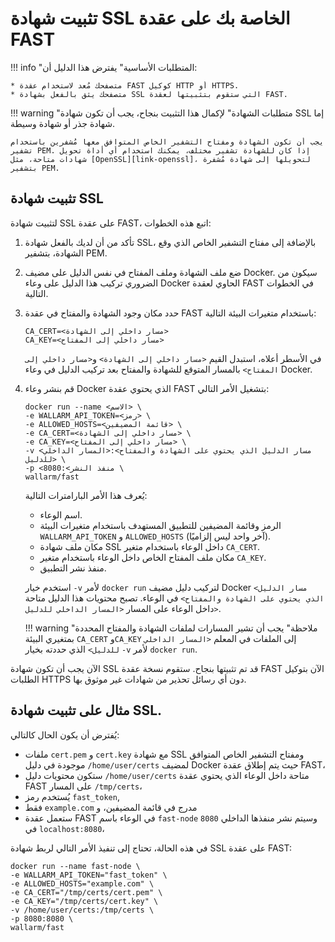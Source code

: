 [link-openssl]:                 https://www.openssl.org/docs/man1.0.2/man1/x509.html
[link-pem-encoding]:            https://www.ssl.com/guide/pem-der-crt-and-cer-x-509-encodings-and-conversions/

#   تثبيت شهادة SSL الخاصة بك على عقدة FAST

!!! info "المتطلبات الأساسية"
    يفترض هذا الدليل أن:
    
    * متصفحك مُعد لاستخدام عقدة FAST كوكيل HTTP أو HTTPS.
    * متصفحك يثق بالفعل بشهادة SSL التي ستقوم بتثبيتها لعقدة FAST.

!!! warning "متطلبات الشهادة"
    لإكمال هذا التثبيت بنجاح، يجب أن تكون شهادة SSL إما شهادة جذر أو شهادة وسيطة.
    
    يجب أن تكون الشهادة ومفتاح التشفير الخاص المتوافق معها مُشفرين باستخدام تشفير PEM. إذا كان للشهادة تشفير مختلف، يمكنك استخدام أي أداة تحويل شهادات متاحة، مثل [OpenSSL][link-openssl]، لتحويلها إلى شهادة مُشفرة بتشفير PEM.

##  تثبيت شهادة SSL

لتثبيت شهادة SSL على عقدة FAST، اتبع هذه الخطوات:
1.  تأكد من أن لديك بالفعل شهادة SSL، بالإضافة إلى مفتاح التشفير الخاص الذي وقع الشهادة، بتشفير PEM.

2.  ضع ملف الشهادة وملف المفتاح في نفس الدليل على مضيف Docker. سيكون من الضروري تركيب هذا الدليل على وعاء Docker الحاوي لعقدة FAST في الخطوات التالية.

3.  حدد مكان وجود الشهادة والمفتاح في عقدة FAST باستخدام متغيرات البيئة التالية:

    ```
    CA_CERT=<مسار داخلي إلى الشهادة>
    CA_KEY=<مسار داخلي إلى المفتاح>
    ```
    
    في الأسطر أعلاه، استبدل القيم `<مسار داخلي إلى الشهادة>` و`<مسار داخلي إلى المفتاح>` بالمسار المتوقع للشهادة والمفتاح بعد تركيب الدليل في وعاء Docker.

4.  قم بنشر وعاء Docker الذي يحتوي عقدة FAST بتشغيل الأمر التالي:

    ```
    docker run --name <الاسم> \ 
    -e WALLARM_API_TOKEN=<رمز> \
    -e ALLOWED_HOSTS=<قائمة المضيفين> \
    -e CA_CERT=<مسار داخلي إلى الشهادة> \
    -e CA_KEY=<مسار داخلي إلى المفتاح> \
    -v <مسار الدليل الذي يحتوي على الشهادة والمفتاح>:<المسار الداخلي للدليل> \
    -p <منفذ النشر>:8080 \
    wallarm/fast
    ```
    
    يُعرف هذا الأمر البارامترات التالية:
    
    * اسم الوعاء.
    * الرمز وقائمة المضيفين للتطبيق المستهدف باستخدام متغيرات البيئة `WALLARM_API_TOKEN` و `ALLOWED_HOSTS` (آخر واحد ليس إلزاميًا).
    * مكان ملف شهادة SSL داخل الوعاء باستخدام متغير `CA_CERT`.
    * مكان ملف المفتاح الخاص داخل الوعاء باستخدام متغير `CA_KEY`.
    * منفذ نشر التطبيق.
    
    استخدم خيار `-v` لأمر `docker run` لتركيب دليل مضيف Docker `<مسار الدليل الذي يحتوي على الشهادة والمفتاح>` في الوعاء. تصبح محتويات هذا الدليل متاحة داخل الوعاء على المسار `<المسار الداخلي للدليل>`. 
        
    !!! warning "ملاحظة"
        يجب أن تشير المسارات لملفات الشهادة والمفتاح المحددة بمتغيري البيئة `CA_CERT` و`CA_KEY` إلى الملفات في المعلم `<المسار الداخلي للدليل>` الذي حددته بخيار `-v` لأمر `docker run`.   

الآن يجب أن تكون شهادة SSL قد تم تثبيتها بنجاح. ستقوم نسخة عقدة FAST الآن بتوكيل الطلبات HTTPS دون أي رسائل تحذير من شهادات غير موثوق بها.


##  مثال على تثبيت شهادة SSL.

يُفترض أن يكون الحال كالتالي:
* ملفات `cert.pem` و `cert.key` مع شهادة SSL ومفتاح التشفير الخاص المتوافق موجودة في دليل `/home/user/certs` لمضيف Docker حيث يتم إطلاق عقدة FAST،
* ستكون محتويات دليل `/home/user/certs` متاحة داخل الوعاء الذي يحتوي عقدة FAST على المسار `/tmp/certs`،
* يُستخدم رمز `fast_token`,
* فقط `example.com` مدرج في قائمة المضيفين، و
* ستعمل عقدة FAST في الوعاء باسم `fast-node` وسيتم نشر منفذها الداخلي `8080` في `localhost:8080`،

في هذه الحالة، تحتاج إلى تنفيذ الأمر التالي لربط شهادة SSL على عقدة FAST:

```
docker run --name fast-node \
-e WALLARM_API_TOKEN="fast_token" \
-e ALLOWED_HOSTS="example.com" \
-e CA_CERT="/tmp/certs/cert.pem" \
-e CA_KEY="/tmp/certs/cert.key" \
-v /home/user/certs:/tmp/certs \
-p 8080:8080 \
wallarm/fast
```   